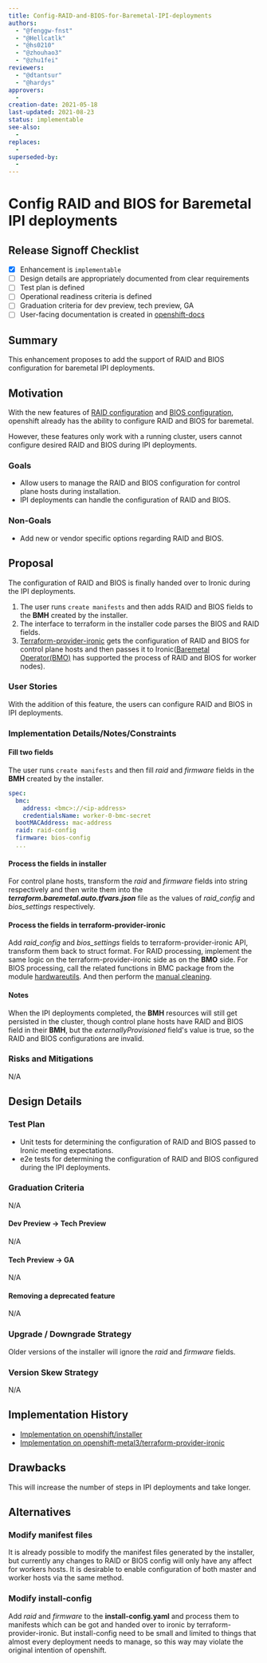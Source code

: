 ```yaml
---
title: Config-RAID-and-BIOS-for-Baremetal-IPI-deployments
authors:
  - "@fenggw-fnst"
  - "@Hellcatlk"
  - "@hs0210"
  - "@zhouhao3"
  - "@zhu1fei"
reviewers:
  - "@dtantsur"
  - "@hardys"
approvers:
  -
creation-date: 2021-05-18
last-updated: 2021-08-23
status: implementable
see-also:
  -
replaces:
  -
superseded-by:
  -
---
```


# Config RAID and BIOS for Baremetal IPI deployments

## Release Signoff Checklist

- [x] Enhancement is `implementable`
- [ ] Design details are appropriately documented from clear requirements
- [ ] Test plan is defined
- [ ] Operational readiness criteria is defined
- [ ] Graduation criteria for dev preview, tech preview, GA
- [ ] User-facing documentation is created in [openshift-docs](https://github.com/openshift/openshift-docs/)

## Summary

This enhancement proposes to add the support of RAID and BIOS configuration for baremetal IPI deployments.

## Motivation

With the new features of [RAID configuration](https://github.com/metal3-io/baremetal-operator/pull/292) and [BIOS configuration](https://github.com/metal3-io/baremetal-operator/pull/302), openshift already has the ability to configure RAID and BIOS for baremetal.

However, these features only work with a running cluster, users cannot configure desired RAID and BIOS during IPI deployments.

### Goals

- Allow users to manage the RAID and BIOS configuration for control plane hosts during installation.
- IPI deployments can handle the configuration of RAID and BIOS.

### Non-Goals

- Add new or vendor specific options regarding RAID and BIOS.

## Proposal

The configuration of RAID and BIOS is finally handed over to Ironic during the IPI deployments.
1. The user runs `create manifests` and then adds RAID and BIOS fields to the **BMH** created by the installer.
2. The interface to terraform in the installer code parses the BIOS and RAID fields.
3. [Terraform-provider-ironic](https://github.com/openshift-metal3/terraform-provider-ironic) gets the
configuration of RAID and BIOS for control plane hosts and then passes it to Ironic([Baremetal Operator(BMO)](https://github.com/metal3-io/baremetal-operator)
has supported the process of RAID and BIOS for worker nodes).

### User Stories

With the addition of this feature, the users can configure RAID and BIOS in IPI deployments.

### Implementation Details/Notes/Constraints

#### Fill two fields

The user runs `create manifests` and then fill *raid* and *firmware* fields in the **BMH** created by the installer.

```yaml
spec:
  bmc:
    address: <bmc>://<ip-address>
    credentialsName: worker-0-bmc-secret
  bootMACAddress: mac-address
  raid: raid-config
  firmware: bios-config
  ...
```

#### Process the fields in installer

For control plane hosts, transform the *raid* and *firmware* fields into string respectively and then write them into the
***terraform.baremetal.auto.tfvars.json*** file as the values of *raid_config* and *bios_settings* respectively.

#### Process the fields in terraform-provider-ironic

Add *raid_config* and *bios_settings* fields to terraform-provider-ironic API, transform them back to struct format.
For RAID processing, implement the same logic on the terraform-provider-ironic side as on the **BMO** side.
For BIOS processing, call the related functions in BMC package from the module [hardwareutils](https://github.com/metal3-io/baremetal-operator/tree/master/pkg/hardwareutils).
And then perform the [manual cleaning](https://docs.openstack.org/ironic/latest/admin/cleaning.html#manual-cleaning).

#### Notes

When the IPI deployments completed, the **BMH** resources will still get persisted in the cluster, though control plane hosts have
RAID and BIOS field in their **BMH**, but the *externallyProvisioned* field's value is true, so the RAID and BIOS configurations are
invalid.

### Risks and Mitigations

N/A

## Design Details

### Test Plan

- Unit tests for determining the configuration of RAID and BIOS passed to Ironic meeting expectations.
- e2e tests for determining the configuration of RAID and BIOS configured during the IPI deployments.

### Graduation Criteria

N/A

#### Dev Preview -> Tech Preview

N/A

#### Tech Preview -> GA

N/A

#### Removing a deprecated feature

N/A

### Upgrade / Downgrade Strategy

Older versions of the installer will ignore the *raid* and *firmware* fields.

### Version Skew Strategy

N/A

## Implementation History

- [Implementation on openshift/installer](https://github.com/hs0210/installer/tree/ipi-support-raid-bios)
- [Implementation on openshift-metal3/terraform-provider-ironic](https://github.com/hs0210/terraform-provider-ironic/tree/ipi-support-raid-bios)

## Drawbacks

This will increase the number of steps in IPI deployments and take longer.

## Alternatives

### Modify manifest files

It is already possible to modify the manifest files generated by the installer, but currently any changes to RAID or BIOS config will
only have any affect for workers hosts. It is desirable to enable configuration of both master and worker hosts via the same method.

### Modify install-config

Add *raid* and *firmware* to the **install-config.yaml** and process them to manifests which can be got and handed over to ironic by
terraform-provider-ironic. But install-config need to be small and limited to things that almost every deployment needs to manage,
so this way may violate the original intention of openshift.